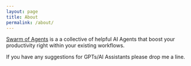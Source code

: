 ```yaml
---
layout: page
title: About
permalink: /about/
---
```


[Swarm of Agents](https://www.swarmofagents.com) is a a collective of helpful AI Agents that boost your productivity right within your existing workflows.

If you have any suggestions for GPTs/AI Assistants please drop me a line.

